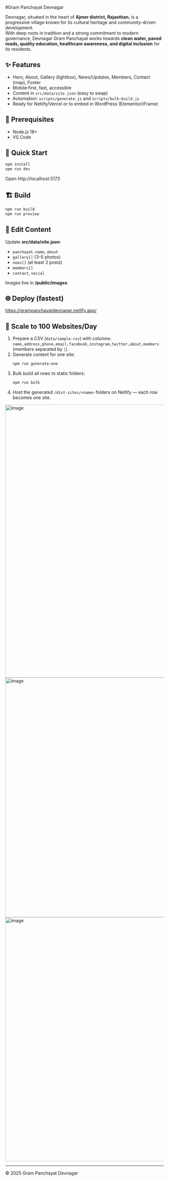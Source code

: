 #Gram Panchayat Devnagar

Devnagar, situated in the heart of **Ajmer district, Rajasthan**, is a progressive village known for its cultural heritage and community-driven development.  
With deep roots in tradition and a strong commitment to modern governance, Devnagar Gram Panchayat works towards **clean water, paved roads, quality education, healthcare awareness, and digital inclusion** for its residents.  
## ✨ Features
- Hero, About, Gallery (lightbox), News/Updates, Members, Contact (map), Footer
- Mobile‑first, fast, accessible
- Content in `src/data/site.json` (easy to swap)
- Automation: `scripts/generate.js` and `scripts/bulk-build.js`
- Ready for Netlify/Vercel or to embed in WordPress (Elementor/iFrame)

## 🧰 Prerequisites
- Node.js 18+
- VS Code

## 🚀 Quick Start
```bash
npm install
npm run dev
```
Open http://localhost:5173

## 🏗️ Build
```bash
npm run build
npm run preview
```

## 📝 Edit Content
Update **src/data/site.json**:
- `panchayat.name`, `about`
- `gallery[]` (3–5 photos)
- `news[]` (at least 2 posts)
- `members[]`
- `contact`, `social`

Images live in **/public/images**.

## 🌐 Deploy (fastest)
https://grampanchayatdevnagar.netlify.app/



## 🤖 Scale to 100 Websites/Day
1. Prepare a CSV (`data/sample.csv`) with columns: `name,address,phone,email,facebook,instagram,twitter,about,members` (members separated by `|`).
2. Generate content for one site:
   ```bash
   npm run generate:one
   ```
3. Bulk build all rows to static folders:
   ```bash
   npm run bulk
   ```
4. Host the generated `/dist-sites/<name>` folders on Netlify — each row becomes one site.

<img width="1160" height="868" alt="image" src="https://github.com/user-attachments/assets/f3a1f7f6-6660-4500-95d6-b6cc1a019a50" />
<img width="1896" height="762" alt="image" src="https://github.com/user-attachments/assets/1fac1530-3874-4aea-89a5-ccff9b3dbee3" />
<img width="1868" height="776" alt="image" src="https://github.com/user-attachments/assets/2890c6bf-6a52-4488-afc1-bce7a0efa2fb" />

---

© 2025 Gram Panchayat Devnagar 
